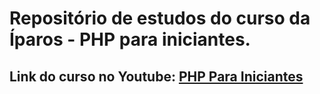 # Repositório de estudos do curso da Íparos - PHP para iniciantes.
## Link do curso no Youtube: [PHP Para  Iniciantes](https://youtube.com/playlist?list=PLVBFeeG0Qsqlyj2BfJI0WD0FUrPHfrDUi&si=MuldQ8f3qurx737z)
